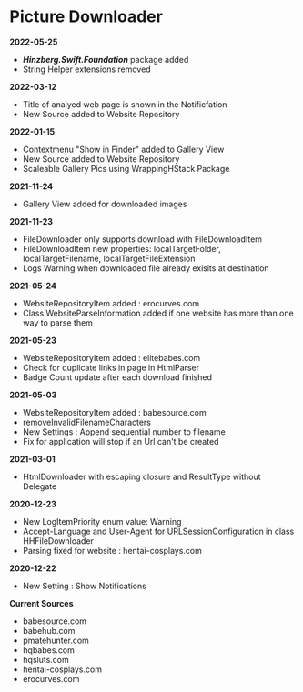 #  Picture Downloader

**2022-05-25**
- ***Hinzberg.Swift.Foundation*** package added
- String Helper extensions removed

**2022-03-12**
- Title of analyed web page is shown in the Notificfation
- New Source added to Website Repository

**2022-01-15**
- Contextmenu "Show in Finder" added to Gallery View
- New Source added to Website Repository
- Scaleable Gallery Pics using WrappingHStack Package

**2021-11-24**
- Gallery View added for downloaded images

**2021-11-23**
- FileDownloader only supports download with FileDownloadItem
- FileDownloadItem new properties: localTargetFolder, localTargetFilename, localTargetFileExtension
- Logs Warning when downloaded file already exisits at destination

**2021-05-24**
- WebsiteRepositoryItem added : erocurves.com
- Class WebsiteParseInformation added if one website has more than one way to parse them

**2021-05-23**
- WebsiteRepositoryItem added : elitebabes.com
- Check for duplicate links in page in HtmlParser
- Badge Count update after each download finished

**2021-05-03**
- WebsiteRepositoryItem added : babesource.com
- removeInvalidFilenameCharacters
- New Settings : Append sequential number to filename
- Fix for application will stop if an Url can't be created

**2021-03-01**
- HtmlDownloader with escaping closure and ResultType without Delegate

**2020-12-23**
- New LogItemPriority enum value: Warning
- Accept-Language and User-Agent for URLSessionConfiguration in class HHFileDownloader
- Parsing fixed for website : hentai-cosplays.com

**2020-12-22**
- New Setting : Show Notifications

**Current Sources**
- babesource.com
- babehub.com
- pmatehunter.com
- hqbabes.com
- hqsluts.com
- hentai-cosplays.com
- erocurves.com
